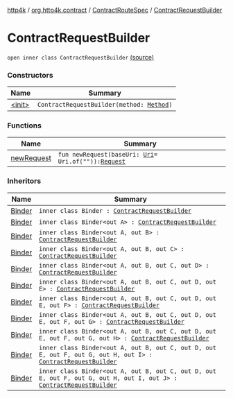 [http4k](../../../index.md) / [org.http4k.contract](../../index.md) / [ContractRouteSpec](../index.md) / [ContractRequestBuilder](./index.md)

# ContractRequestBuilder

`open inner class ContractRequestBuilder` [(source)](https://github.com/http4k/http4k/blob/master/http4k-contract/src/main/kotlin/org/http4k/contract/routeSpec.kt#L19)

### Constructors

| Name | Summary |
|---|---|
| [&lt;init&gt;](-init-.md) | `ContractRequestBuilder(method: `[`Method`](../../../org.http4k.core/-method/index.md)`)` |

### Functions

| Name | Summary |
|---|---|
| [newRequest](new-request.md) | `fun newRequest(baseUri: `[`Uri`](../../../org.http4k.core/-uri/index.md)` = Uri.of("")): `[`Request`](../../../org.http4k.core/-request/index.md) |

### Inheritors

| Name | Summary |
|---|---|
| [Binder](../../-contract-route-spec0/-binder/index.md) | `inner class Binder : `[`ContractRequestBuilder`](./index.md) |
| [Binder](../../-contract-route-spec1/-binder/index.md) | `inner class Binder<out A> : `[`ContractRequestBuilder`](./index.md) |
| [Binder](../../-contract-route-spec2/-binder/index.md) | `inner class Binder<out A, out B> : `[`ContractRequestBuilder`](./index.md) |
| [Binder](../../-contract-route-spec3/-binder/index.md) | `inner class Binder<out A, out B, out C> : `[`ContractRequestBuilder`](./index.md) |
| [Binder](../../-contract-route-spec4/-binder/index.md) | `inner class Binder<out A, out B, out C, out D> : `[`ContractRequestBuilder`](./index.md) |
| [Binder](../../-contract-route-spec5/-binder/index.md) | `inner class Binder<out A, out B, out C, out D, out E> : `[`ContractRequestBuilder`](./index.md) |
| [Binder](../../-contract-route-spec6/-binder/index.md) | `inner class Binder<out A, out B, out C, out D, out E, out F> : `[`ContractRequestBuilder`](./index.md) |
| [Binder](../../-contract-route-spec7/-binder/index.md) | `inner class Binder<out A, out B, out C, out D, out E, out F, out G> : `[`ContractRequestBuilder`](./index.md) |
| [Binder](../../-contract-route-spec8/-binder/index.md) | `inner class Binder<out A, out B, out C, out D, out E, out F, out G, out H> : `[`ContractRequestBuilder`](./index.md) |
| [Binder](../../-contract-route-spec9/-binder/index.md) | `inner class Binder<out A, out B, out C, out D, out E, out F, out G, out H, out I> : `[`ContractRequestBuilder`](./index.md) |
| [Binder](../../-contract-route-spec10/-binder/index.md) | `inner class Binder<out A, out B, out C, out D, out E, out F, out G, out H, out I, out J> : `[`ContractRequestBuilder`](./index.md) |
